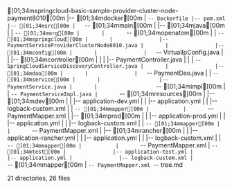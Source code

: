 [01;34mspringcloud-basic-sample-provider-cluster-node-payment8010[00m
|-- [01;34mdocker[00m
|   `-- Dockerfile
|-- pom.xml
|-- [01;34msrc[00m
|   `-- [01;34mmain[00m
|       |-- [01;34mjava[00m
|       |   `-- [01;34morg[00m
|       |       `-- [01;34mopenatom[00m
|       |           `-- [01;34mspringcloud[00m
|       |               |-- PaymentServiceProviderClusterNode8010.java
|       |               |-- [01;34mconfig[00m
|       |               |   `-- VirtualIpConfig.java
|       |               |-- [01;34mcontroller[00m
|       |               |   |-- PaymentController.java
|       |               |   `-- SpringCloudServiceDiscoveryController.java
|       |               |-- [01;34mdao[00m
|       |               |   `-- PaymentDao.java
|       |               `-- [01;34mservice[00m
|       |                   |-- PaymentService.java
|       |                   `-- [01;34mimpl[00m
|       |                       `-- PaymentServiceImpl.java
|       `-- [01;34mresources[00m
|           |-- [01;34mdev[00m
|           |   |-- application-dev.yml
|           |   |-- application.yml
|           |   |-- logback-custom.xml
|           |   `-- [01;34mmapper[00m
|           |       `-- PaymentMapper.xml
|           |-- [01;34mprod[00m
|           |   |-- application-prod.yml
|           |   |-- application.yml
|           |   |-- logback-custom.xml
|           |   `-- [01;34mmapper[00m
|           |       `-- PaymentMapper.xml
|           |-- [01;34mrancher[00m
|           |   |-- application-rancher.yml
|           |   |-- application.yml
|           |   |-- logback-custom.xml
|           |   `-- [01;34mmapper[00m
|           |       `-- PaymentMapper.xml
|           `-- [01;34mtest[00m
|               |-- application-test.yml
|               |-- application.yml
|               |-- logback-custom.xml
|               `-- [01;34mmapper[00m
|                   `-- PaymentMapper.xml
`-- tree.md

21 directories, 26 files
